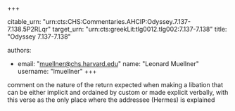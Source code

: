 +++


citable_urn: "urn:cts:CHS:Commentaries.AHCIP:Odyssey.7.137-7.138.5P2RLqr"
target_urn: "urn:cts:greekLit:tlg0012.tlg002:7.137-7.138"
title: "Odyssey 7.137-7.138"

authors:
- email: "muellner@chs.harvard.edu"
  name: "Leonard Muellner"
  username: "lmuellner"
+++

<p>comment on the nature of the return expected when making a libation that can be either implicit and ordained by custom or made explicit verbally, with this verse as the only place where the addressee (Hermes) is explained</p>